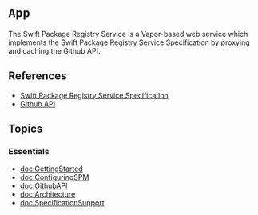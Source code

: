 # ``App``

The Swift Package Registry Service is a Vapor-based web service which implements the Swift Package Registry Service Specification by proxying and caching the Github API.

## References

* [Swift Package Registry Service Specification](https://github.com/swiftlang/swift-package-manager/blob/main/Documentation/PackageRegistry/Registry.md)
* [Github API](https://docs.github.com/en/rest?apiVersion=2022-11-28)

## Topics

### Essentials

- <doc:GettingStarted>
- <doc:ConfiguringSPM>
- <doc:GithubAPI>
- <doc:Architecture>
- <doc:SpecificationSupport>

